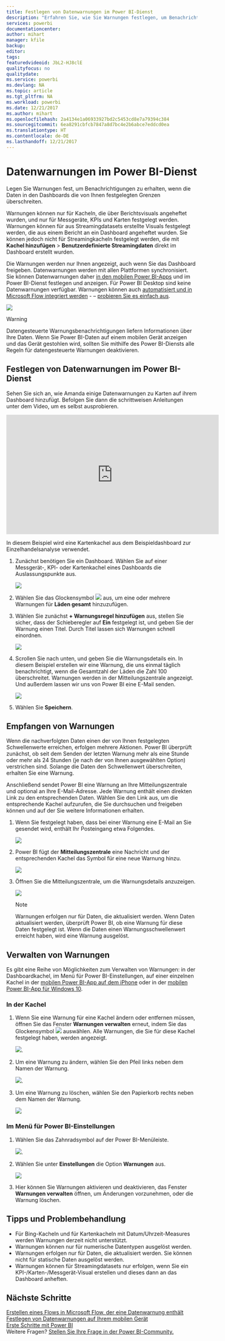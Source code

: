 ```yaml
---
title: Festlegen von Datenwarnungen im Power BI-Dienst
description: "Erfahren Sie, wie Sie Warnungen festlegen, um Benachrichtigungen zu erhalten, wenn die Daten in den Dashboards die von Ihnen im Microsoft Power BI-Dienst festgelegten Grenzen überschreiten."
services: powerbi
documentationcenter: 
author: mihart
manager: kfile
backup: 
editor: 
tags: 
featuredvideoid: JbL2-HJ8clE
qualityfocus: no
qualitydate: 
ms.service: powerbi
ms.devlang: NA
ms.topic: article
ms.tgt_pltfrm: NA
ms.workload: powerbi
ms.date: 12/21/2017
ms.author: mihart
ms.openlocfilehash: 2a4134e1a06933927bd2c5453cd8e7a79394c384
ms.sourcegitcommit: 6ea8291cbfcb7847a8d7bc4e2b6abce7eddcd0ea
ms.translationtype: HT
ms.contentlocale: de-DE
ms.lasthandoff: 12/21/2017
---
```

# <a name="data-alerts-in-power-bi-service"></a>Datenwarnungen im Power BI-Dienst
Legen Sie Warnungen fest, um Benachrichtigungen zu erhalten, wenn die Daten in den Dashboards die von Ihnen festgelegten Grenzen überschreiten. 

Warnungen können nur für Kacheln, die über Berichtsvisuals angeheftet wurden, und nur für Messgeräte, KPIs und Karten festgelegt werden. Warnungen können für aus Streamingdatasets erstellte Visuals festgelegt werden, die aus einem Bericht an ein Dashboard angeheftet wurden. Sie können jedoch nicht für Streamingkacheln festgelegt werden, die mit **Kachel hinzufügen** > **Benutzerdefinierte Streamingdaten** direkt im Dashboard erstellt wurden. 

Die Warnungen werden nur Ihnen angezeigt, auch wenn Sie das Dashboard freigeben. Datenwarnungen werden mit allen Plattformen synchronisiert. Sie können Datenwarnungen daher [in den mobilen Power BI-Apps](mobile-set-data-alerts-in-the-mobile-apps.md) und im Power BI-Dienst festlegen und anzeigen. Für Power BI Desktop sind keine Datenwarnungen verfügbar. Warnungen können auch [automatisiert und in Microsoft Flow integriert werden](https://flow.microsoft.com) -  – [probieren Sie es einfach aus](service-flow-integration.md).

![](media/service-set-data-alerts/powerbi-alert-types-new.png)

> [!WARNING]
> Datengesteuerte Warnungsbenachrichtigungen liefern Informationen über Ihre Daten. Wenn Sie Power BI-Daten auf einem mobilen Gerät anzeigen und das Gerät gestohlen wird, sollten Sie mithilfe des Power BI-Diensts alle Regeln für datengesteuerte Warnungen deaktivieren.
> 
> 

## <a name="set-data-alerts-in-power-bi-service"></a>Festlegen von Datenwarnungen im Power BI-Dienst
Sehen Sie sich an, wie Amanda einige Datenwarnungen zu Karten auf ihrem Dashboard hinzufügt. Befolgen Sie dann die schrittweisen Anleitungen unter dem Video, um es selbst ausprobieren.

<iframe width="560" height="315" src="https://www.youtube.com/embed/JbL2-HJ8clE" frameborder="0" allowfullscreen></iframe>

In diesem Beispiel wird eine Kartenkachel aus dem Beispieldashboard zur Einzelhandelsanalyse verwendet.

1. Zunächst benötigen Sie ein Dashboard. Wählen Sie auf einer Messgerät-, KPI- oder Kartenkachel eines Dashboards die Auslassungspunkte aus.
   
   ![](media/service-set-data-alerts/powerbi-card.png)
2. Wählen Sie das Glockensymbol ![](media/service-set-data-alerts/power-bi-bell-icon.png) aus, um eine oder mehrere Warnungen für **Läden gesamt** hinzuzufügen.
   
1. Wählen Sie zunächst **+ Warnungsregel hinzufügen** aus, stellen Sie sicher, dass der Schieberegler auf **Ein** festgelegt ist, und geben Sie der Warnung einen Titel. Durch Titel lassen sich Warnungen schnell einordnen.
   
   ![](media/service-set-data-alerts/powerbi-alert-title.png)
4. Scrollen Sie nach unten, und geben Sie die Warnungsdetails ein.  In diesem Beispiel erstellen wir eine Warnung, die uns einmal täglich benachrichtigt, wenn die Gesamtzahl der Läden die Zahl 100 überschreitet. Warnungen werden in der Mitteilungszentrale angezeigt. Und außerdem lassen wir uns von Power BI eine E-Mail senden.
   
   ![](media/service-set-data-alerts/power-bi-set-alert-details.png)
5. Wählen Sie **Speichern**.

## <a name="receiving-alerts"></a>Empfangen von Warnungen
Wenn die nachverfolgten Daten einen der von Ihnen festgelegten Schwellenwerte erreichen, erfolgen mehrere Aktionen. Power BI überprüft zunächst, ob seit dem Senden der letzten Warnung mehr als eine Stunde oder mehr als 24 Stunden (je nach der von Ihnen ausgewählten Option) verstrichen sind. Solange die Daten den Schwellenwert überschreiten, erhalten Sie eine Warnung.

Anschließend sendet Power BI eine Warnung an Ihre Mitteilungszentrale und optional an Ihre E-Mail-Adresse. Jede Warnung enthält einen direkten Link zu den entsprechenden Daten. Wählen Sie den Link aus, um die entsprechende Kachel aufzurufen, die Sie durchsuchen und freigeben können und auf der Sie weitere Informationen erhalten.  

1. Wenn Sie festgelegt haben, dass bei einer Warnung eine E-Mail an Sie gesendet wird, enthält Ihr Posteingang etwa Folgendes.
   
   ![](media/service-set-data-alerts/powerbi-alerts-email.png)
2. Power BI fügt der **Mitteilungszentrale** eine Nachricht und der entsprechenden Kachel das Symbol für eine neue Warnung hinzu.
   
   ![](media/service-set-data-alerts/powerbi-alert-notifications.png)
3. Öffnen Sie die Mitteilungszentrale, um die Warnungsdetails anzuzeigen.
   
    ![](media/service-set-data-alerts/powerbi-alert-notfication.png)
   
   > [!NOTE]
   > Warnungen erfolgen nur für Daten, die aktualisiert werden. Wenn Daten aktualisiert werden, überprüft Power BI, ob eine Warnung für diese Daten festgelegt ist. Wenn die Daten einen Warnungsschwellenwert erreicht haben, wird eine Warnung ausgelöst.
   > 
   > 

## <a name="managing-alerts"></a>Verwalten von Warnungen
Es gibt eine Reihe von Möglichkeiten zum Verwalten von Warnungen: in der Dashboardkachel, im Menü für Power BI-Einstellungen, auf einer einzelnen Kachel in der [mobilen Power BI-App auf dem iPhone](mobile-set-data-alerts-in-the-mobile-apps.md) oder in der [mobilen Power BI-App für Windows 10](mobile-set-data-alerts-in-the-mobile-apps.md).

### <a name="from-the-tile-itself"></a>In der Kachel
1. Wenn Sie eine Warnung für eine Kachel ändern oder entfernen müssen, öffnen Sie das Fenster **Warnungen verwalten** erneut, indem Sie das Glockensymbol ![](media/service-set-data-alerts/power-bi-bell-icon.png) auswählen. Alle Warnungen, die Sie für diese Kachel festgelegt haben, werden angezeigt.
   
    ![](media/service-set-data-alerts/powerbi-see-alerts.png).
2. Um eine Warnung zu ändern, wählen Sie den Pfeil links neben dem Namen der Warnung.
   
    ![](media/service-set-data-alerts/powerbi-see-alerts-arrow.png).
3. Um eine Warnung zu löschen, wählen Sie den Papierkorb rechts neben dem Namen der Warnung.
   
      ![](media/service-set-data-alerts/powerbi-see-alerts-delete.png)

### <a name="from-the-power-bi-settings-menu"></a>Im Menü für Power BI-Einstellungen
1. Wählen Sie das Zahnradsymbol auf der Power BI-Menüleiste.
   
    ![](media/service-set-data-alerts/powerbi-gear-icon.png).
2. Wählen Sie unter **Einstellungen** die Option **Warnungen** aus.
   
    ![](media/service-set-data-alerts/powerbi-alert-settings.png)
3. Hier können Sie Warnungen aktivieren und deaktivieren, das Fenster **Warnungen verwalten** öffnen, um Änderungen vorzunehmen, oder die Warnung löschen.

## <a name="tips-and-troubleshooting"></a>Tipps und Problembehandlung
* Für Bing-Kacheln und für Kartenkacheln mit Datum/Uhrzeit-Measures werden Warnungen derzeit nicht unterstützt.
* Warnungen können nur für numerische Datentypen ausgelöst werden.
* Warnungen erfolgen nur für Daten, die aktualisiert werden. Sie können nicht für statische Daten ausgelöst werden.
* Warnungen können für Streamingdatasets nur erfolgen, wenn Sie ein KPI-/Karten-/Messgerät-Visual erstellen und dieses dann an das Dashboard anheften.

## <a name="next-steps"></a>Nächste Schritte
[Erstellen eines Flows in Microsoft Flow, der eine Datenwarnung enthält](service-flow-integration.md)    
[Festlegen von Datenwarnungen auf Ihrem mobilen Gerät](mobile-set-data-alerts-in-the-mobile-apps.md)    
[Erste Schritte mit Power BI](service-get-started.md)    
Weitere Fragen? [Stellen Sie Ihre Frage in der Power BI-Community.](http://community.powerbi.com/)

